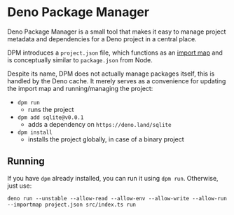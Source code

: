 # Deno Package Manager
Deno Package Manager is a small tool that makes it easy to manage project metadata and dependencies for a Deno project in a central place.

DPM introduces a `project.json` file, which functions as an [import map](https://deno.land/manual/linking_to_external_code/import_maps) and is conceptually similar to `package.json` from Node.

Despite its name, DPM does not actually manage packages itself, this is handled by the Deno cache. It merely serves as a convenience for updating the import map and running/managing the project:

- `dpm run`
    - runs the project
- `dpm add sqlite@v0.0.1`
    - adds a dependency on `https://deno.land/sqlite`
- `dpm install`
    - installs the project globally, in case of a binary project

## Running
If you have `dpm` already installed, you can run it using `dpm run`. Otherwise, just use:

`deno run --unstable --allow-read --allow-env --allow-write --allow-run --importmap project.json src/index.ts run`